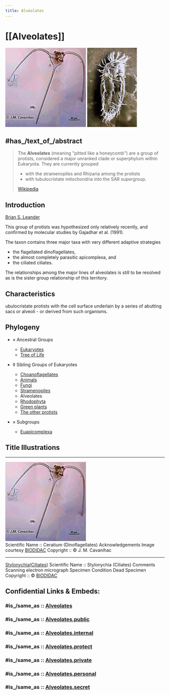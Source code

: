 ```yaml
---
title: Alveolates
---
```


# [[Alveolates]] 


![Ceratium dinoflagellate](Alveolates/ceratium_Dinoflagellates.jpg) ![](Alveolates/Ciliates~Stylonychia.jpg)

## #has_/text_of_/abstract 

> The **Alveolates** (meaning "pitted like a honeycomb") are a group of protists, 
> considered a major unranked clade or superphylum within Eukaryota. 
> They are currently grouped 
> - with the stramenopiles and Rhizaria among the protists 
> - with tubulocristate mitochondria into the SAR supergroup.
>
> [Wikipedia](https://en.wikipedia.org/wiki/Alveolate) 

## Introduction 

[Brian S. Leander](Alveolates) 

This group of protists was hypothesized only relatively recently, 
and confirmed by molecular studies by Gajadhar et al. (1991). 

The taxon contains three major taxa with very different adaptive strategies
- the flagellated dinoflagellates, 
- the almost completely parasitic apicomplexa, and 
- the ciliated ciliates. 

The relationships among the major lines of alveolates is still to be resolved 
as is the sister group relationship of this territory.

## Characteristics

ubulocristate protists with the cell surface underlain by a series of
abutting sacs or alveoli - or derived from such organisms.

## Phylogeny 

-   « Ancestral Groups   
    -   [Eukaryotes](Eukaryotes)
    -   [Tree of Life](../Tree_of_Life.md) 

-   ◊ Sibling Groups of  Eukaryotes
    -   [Choanoflagellates](Choanoflagellates)
    -   [Animals](Animals)
    -   [Fungi](Fungi)
    -   [Stramenopiles](Stramenopiles)
    -   Alveolates
    -   [Rhodophyta](Rhodophyta)
    -   [Green plants](Plants.md)
    -   [The other protists](The_other_protists)

-   »   Subgroups
    -   [Euapicomplexa](Euapicomplexa.md)


## Title Illustrations

-----------------------
![Ceratium dinoflagellate](Alveolates/ceratium_Dinoflagellates.jpg)  
Scientific Name ::   Ceratium (Dinoflagellates)
Acknowledgements   Image courtesy [BIODIDAC](http://biodidac.bio.uottawa.ca/)
Copyright ::          © J. M. Cavanihac


---------------------------------------------------------------------------
[Stylonychia(Ciliates)](Alveolates/Ciliates~Stylonychia.jpg) 
Scientific Name ::     Stylonychia (Ciliates)
Comments             Scanning electron micrograph
Specimen Condition   Dead Specimen
Copyright ::            © [BIODIDAC](http://biodidac.bio.uottawa.ca/index.htm) 


## Confidential Links & Embeds: 

### #is_/same_as :: [Alveolates](/_Standards/bio/bio~Domain/Eukaryotes/Alveolates.md) 

### #is_/same_as :: [Alveolates.public](/_public/bio/bio~Domain/Eukaryotes/Alveolates.public.md) 

### #is_/same_as :: [Alveolates.internal](/_internal/bio/bio~Domain/Eukaryotes/Alveolates.internal.md) 

### #is_/same_as :: [Alveolates.protect](/_protect/bio/bio~Domain/Eukaryotes/Alveolates.protect.md) 

### #is_/same_as :: [Alveolates.private](/_private/bio/bio~Domain/Eukaryotes/Alveolates.private.md) 

### #is_/same_as :: [Alveolates.personal](/_personal/bio/bio~Domain/Eukaryotes/Alveolates.personal.md) 

### #is_/same_as :: [Alveolates.secret](/_secret/bio/bio~Domain/Eukaryotes/Alveolates.secret.md)

